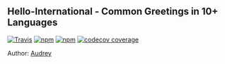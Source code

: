 ## Hello-International - Common Greetings in 10+ Languages 

[![Travis](https://img.shields.io/travis/rust-lang/rust.svg?style=flat-square)](https://travis-ci.org/vidaaudrey/hello-international)
[![npm](https://img.shields.io/npm/dm/localeval.svg?style=flat-square)](https://www.npmjs.com/package/hello-international)
[![npm](https://img.shields.io/npm/v/npm.svg?style=flat-square)](https://www.npmjs.com/package/hello-international)
[![codecov coverage](https://img.shields.io/codecov/c/github/vidaaudrey/hello-international.svg?style=flat-square)](https://codecov.io/github/vidaaudrey/hello-international)

Author: [Audrey](http://audreyli.me) 

